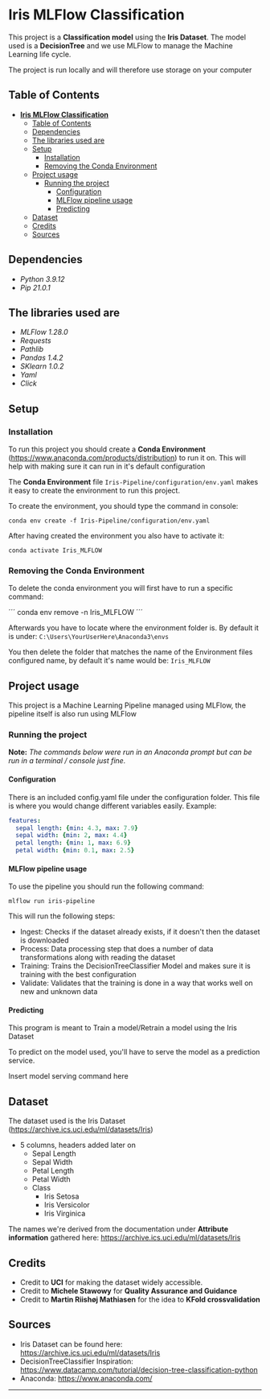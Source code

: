# **Iris MLFlow Classification**

This project is a **Classification model** using the **Iris Dataset**. The model used is a **DecisionTree** and we use MLFlow to manage the Machine Learning life cycle.

The project is run locally and will therefore use storage on your computer

## Table of Contents

- [**Iris MLFlow Classification**](#iris-mlflow-classification)
  - [Table of Contents](#table-of-contents)
  - [Dependencies](#dependencies)
  - [The libraries used are](#the-libraries-used-are)
  - [Setup](#setup)
    - [Installation](#installation)
    - [Removing the Conda Environment](#removing-the-conda-environment)
  - [Project usage](#project-usage)
    - [Running the project](#running-the-project)
      - [Configuration](#configuration)
      - [MLFlow pipeline usage](#mlflow-pipeline-usage)
      - [Predicting](#predicting)
  - [Dataset](#dataset)
  - [Credits](#credits)
  - [Sources](#sources)

## Dependencies

- *Python 3.9.12*
- *Pip 21.0.1*

## The libraries used are

- *MLFlow 1.28.0*
- *Requests*
- *Pathlib*
- *Pandas 1.4.2*
- *SKlearn 1.0.2*
- *Yaml*
- *Click*

## Setup

### Installation

To run this project you should create a **Conda Environment** (<https://www.anaconda.com/products/distribution>) to run it on. This will help with making sure it can run in it's default configuration

The **Conda Environment** file `Iris-Pipeline/configuration/env.yaml` makes it easy to create the environment to run this project.

To create the environment, you should type the command in console:

```console
conda env create -f Iris-Pipeline/configuration/env.yaml
```

After having created the environment you also have to activate it:

```console
conda activate Iris_MLFLOW
```

### Removing the Conda Environment

To delete the conda environment you will first have to run a specific command:

´´´
conda env remove -n Iris_MLFLOW
´´´

Afterwards you have to locate where the environment folder is. By default it is under: `C:\Users\YourUserHere\Anaconda3\envs`

You then delete the folder that matches the name of the Environment files configured name, by default it's name would be: `Iris_MLFLOW`

## Project usage

This project is a Machine Learning Pipeline managed using MLFlow, the pipeline itself is also run using MLFlow

### Running the project

**Note:** *The commands below were run in an Anaconda prompt but can be run in a terminal / console just fine.*

#### Configuration

There is an included config.yaml file under the configuration folder. This file is where you would change different variables easily. Example:

```yaml
features: 
  sepal length: {min: 4.3, max: 7.9}
  sepal width: {min: 2, max: 4.4}
  petal length: {min: 1, max: 6.9}
  petal width: {min: 0.1, max: 2.5}
```

#### MLFlow pipeline usage

To use the pipeline you should run the following command:

```mlflow
mlflow run iris-pipeline
```

This will run the following steps:

- Ingest: Checks if the dataset already exists, if it doesn't then the dataset is downloaded
- Process: Data processing step that does a number of data transformations along with reading the dataset
- Training: Trains the DecisionTreeClassifier Model and makes sure it is training with the best configuration
- Validate: Validates that the training is done in a way that works well on new and unknown data

#### Predicting

This program is meant to  Train a model/Retrain a model using the Iris Dataset

To predict on the model used, you'll have to serve the model as a prediction service.

Insert model serving command here

## Dataset

The dataset used is the Iris Dataset (<https://archive.ics.uci.edu/ml/datasets/Iris>)

- 5 columns, headers added later on
  - Sepal Length
  - Sepal Width
  - Petal Length
  - Petal Width
  - Class
    - Iris Setosa
    - Iris Versicolor
    - Iris Virginica

The names we're derived from the documentation under **Attribute information** gathered here: <https://archive.ics.uci.edu/ml/datasets/Iris>

## Credits

- Credit to **UCI** for making the dataset widely accessible.
- Credit to **Michele Stawowy** for **Quality Assurance and Guidance**
- Credit to **Martin Riishøj Mathiasen** for the idea to **KFold crossvalidation**

## Sources

- Iris Dataset can be found here: <https://archive.ics.uci.edu/ml/datasets/Iris>
- DecisionTreeClassifier Inspiration: <https://www.datacamp.com/tutorial/decision-tree-classification-python>
- Anaconda: <https://www.anaconda.com/>

---

